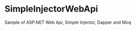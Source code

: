SimpleInjectorWebApi
====================

Sample of ASP.NET Web Api, Simple Injector, Dapper and Moq
